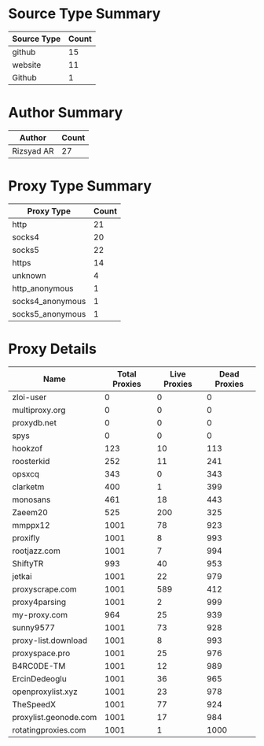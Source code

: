 # Source Type Summary

| Source Type | Count |
|-------------|-------|
| github | 15 |
| website | 11 |
| Github | 1 |


# Author Summary

| Author | Count |
|--------|-------|
| Rizsyad AR | 27 |


# Proxy Type Summary

| Proxy Type | Count |
|------------|-------|
| http | 21 |
| socks4 | 20 |
| socks5 | 22 |
| https | 14 |
| unknown | 4 |
| http_anonymous | 1 |
| socks4_anonymous | 1 |
| socks5_anonymous | 1 |


# Proxy Details

| Name | Total Proxies | Live Proxies | Dead Proxies |
|------|---------------|--------------|---------------|
| zloi-user | 0 | 0 | 0 |
| multiproxy.org | 0 | 0 | 0 |
| proxydb.net | 0 | 0 | 0 |
| spys | 0 | 0 | 0 |
| hookzof | 123 | 10 | 113 |
| roosterkid | 252 | 11 | 241 |
| opsxcq | 343 | 0 | 343 |
| clarketm | 400 | 1 | 399 |
| monosans | 461 | 18 | 443 |
| Zaeem20 | 525 | 200 | 325 |
| mmppx12 | 1001 | 78 | 923 |
| proxifly | 1001 | 8 | 993 |
| rootjazz.com | 1001 | 7 | 994 |
| ShiftyTR | 993 | 40 | 953 |
| jetkai | 1001 | 22 | 979 |
| proxyscrape.com | 1001 | 589 | 412 |
| proxy4parsing | 1001 | 2 | 999 |
| my-proxy.com | 964 | 25 | 939 |
| sunny9577 | 1001 | 73 | 928 |
| proxy-list.download | 1001 | 8 | 993 |
| proxyspace.pro | 1001 | 25 | 976 |
| B4RC0DE-TM | 1001 | 12 | 989 |
| ErcinDedeoglu | 1001 | 36 | 965 |
| openproxylist.xyz | 1001 | 23 | 978 |
| TheSpeedX | 1001 | 77 | 924 |
| proxylist.geonode.com | 1001 | 17 | 984 |
| rotatingproxies.com | 1001 | 1 | 1000 |

